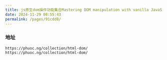```yaml
---
title: js原生dom操作功能集合Mastering DOM manipulation with vanilla JavaScript
date: 2024-11-29 08:55:43
permalink: /pages/91cdd8/
---
```

### 地址

```
https://phuoc.ng/collection/html-dom/
https://phuoc.ng/collection/html-dom/
```

